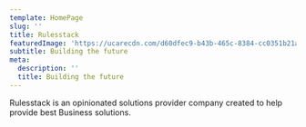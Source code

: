 ```yaml
---
template: HomePage
slug: ''
title: Rulesstack
featuredImage: 'https://ucarecdn.com/d60dfec9-b43b-465c-8384-cc0351b21a67/'
subtitle: Building the future
meta:
  description: ''
  title: Building the future
---
```

Rulesstack is an opinionated solutions provider company created to help provide best Business solutions.
